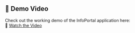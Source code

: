 ## 🎥 Demo Video  

Check out the working demo of the InfoPortal application here:  
🔗 [Watch the Video](https://drive.google.com/file/d/1Vx4q-XNU3nLruLzdX1Vq7K8DGaPPAcSF/view?usp=sharing)  

